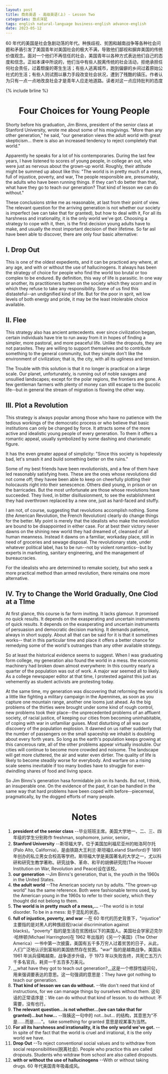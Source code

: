 ```yaml
---
layout: post
title: 商务英语 - 高级英语(上) - Lesson Two
categories: 放点洋屁
tags: english natural-language business-english advance-english
date: 2023-05-12
---
```


60 年代的美国是社会急剧动荡的年代。种族歧视、贫困和越南战争等各种社会问题和矛盾引发了美国青年对美国社会的极大不满，导致他们鄙视和摒弃美国的传统价值观念。面对一个他们不再信任的社会，美国青年以各种方式表达他们自己的态度和信念。正如本课中所说的，他们当中有些人脱离传统的社会活动，拒绝承担任何社会责任，过着颓废的寄生生活；有些人逃离城市，跑到偏僻的乡间过着原始公社式的生活；有些人则试图以暴力手段改变社会状况，遭到了残酷的镇压。作者认为只有一点一点地改良社会才是青年人应走地道路。读者对这一点应持批判的态度

{% include brline %}

# <center> Four Choices for Young People

Shorty before his graduation, Jim Binns, president of the senior class at Stanford University, wrote me about some of his misgivings. "More than any other generation," he said, "our generation views the adult world with great skepticism... there is also an increased tendency to reject completely that world."

Apparently he speaks for a lot of his contemporaries. During the last few years, I have listened to scores of young people, in college an out, who were just as nervous about the grown-up world. Roughly, their attitude might be summed up about like this: "The world is in pretty much of a mess, full of injustice, poverty, and war, The people responsible are, presumably, the adults who have been running things. If they can't do better than that, what have they go to teach our generation? That kind of lesson we can do without."

These conclusions strike me as reasonable, at last from their point of view. The relevant question for the arriving generation is not whether our society is imperfect (we can take that for granted), but how to deal with it, For all its harshness and irrationality, it is the only world we've got. Choosing a strategy to cope with it, then, is the first decision young adults
have to make, and usually the most important decision of their lifetime. So far asI have been able to discover, there are only four basic alternative:

## I. Drop Out

This is one of the oldest expedients, and it can be practiced any where, at any age, and with or without the use of hallucinogens. It always has been the strategy of choice for people who find the world too brutal or too complex to be endured. By definition, this way of life is parasitic. In one way or another, its practitioners batten on the society which they scorn and in which they refuse to take any responsibility. Some of us find this distasteful--an undignified kind of life. But for the poor in sprit, wit low levels of both energy and pride, it may be the least intolerable choice available.

## II. Flee

This strategy also has ancient antecedents. ever since civilization began, certain individuals have trie to run away from it in hopes of finding a simpler, more pastoral, and more peaceful life. Unlike the dropouts, they are not parasites. They are willing to support themselves and to contribute something to the general community, but they simple don't like the environment of civilization; that is, the city, with all its ugliness and tension.

The Trouble with this solution is that it no longer is practical on a large scale. Our planet, unfortunately, is running out of noble savages and unsullied landscapes; except for the polar regions, the frontiers are gone. A few gentleman farmers with plenty of money can still escape to the bucolic life--but in general the stream of migration is flowing the other way.

## III. Plot a Revolution

This strategy is always popular among those who have no patience with the tedious workings of the democratic process or who believe that basic institutions can only be changed by force. It attracts some of the more active and idealistic young people of every generation. To them it offers a romantic appeal, usually symbolized by some dashing and charismatic figure.

It has the even greater appeal of simplicity: "Since this society is hopelessly bad, let's smash it and build something better on the ruins."

Some of my best friends have been revolutionists, and a few of them have led reasonably satisfying hves. These are the ones whose revolutions did not come off; they havee been able to keep on cheerfully plotting their holocausts right into their senescence. Others died young, in prison or on the barricades. But the most unfortunate are those whose revolutions have succeeded. They lived, in bitter disillusionment, to see the establishment they had overthrown replaced by a new one, just as hard-faced and stuffy.

I am not, of course, suggesting that revolutions accomplish nothing. Some (the American Revolution, the French Revolution) clearly do change things for the better. My point is merely  that the idealists who make the revolution are bound to be disappointed in either case. For at best their victory never dawns on the shining new world they had dreamed of, cleansed of all human meanness. Instead it dawns on a familiar, workaday place, still in need of groceries and sewage disposal. The revolutionary state, under whatever political label, has to be run--not by violent romantics--but by experts in marketing, sanitary engineering, and the management of bureaucracies. 

For the idealists who are determined to remake society, but who seek a more practical method than armed revolution, there remains one more alternative.

## IV. Try to Change the World Gradually, One Clod at a TIme

At first glance, this course is far form inviting. It lacks glamour. It promised no quick results. It depends on the exasperating and uncertain instruments of quick results. It depends on the exasperating and uncertain instruments of persuasion and democratic decision marking. It demands patience, always in short supply. About all that can be said for it is that it sometimes works-- that in this particular time and place it offers a better chance for remedying some of the world's outranges than any other available strategy.

 So at least the historical evidence seems to suggest. When I was graduating form college, my generation also found the world in a mess. the economic machinery had broken down almost everywhere: In this country nearly a quarter of the population was out of work. A major war seemed all to likely. As a college newspaper editor at that time, I protested against this just as vehemently as student activists are protesting today.

 At the same time, my generation was discovering that reforming the world is a little like fighting a military campaign in the Apennines, as soon as you capture one mountain range, another one looms just ahead. As the big problems of the thirties were brought under some kind of rough control, new problems took their place--the unprecedented problems of an affluent society, of racial justice, of keeping our cities from becoming uninhabitable, of coping with war in unfamiliar guises. Most disturbing of all was our discovery of the population explosion. It dawned on us rather suddenly that the number of passengers on the small spaceship we inhabit is doubling about every forth years. So long as the earth's population keeps growing at this cancerous rate, all of the other problems appear virtually insoluble. Our  cities will continue to become more crowded and noisome. The landscape will get more cluttered, the air and water even dirtier. The quality of life is likely to become steadily worse for everybody. And warfare on a rising scale seems inevitable if too many bodies have to struggle for ever-dwindling shares of food and living space.

 So Jim Binns's generation hasa formidable job on its hands. But not, I think, an insuperable one. On the evidence of the past, it can be handled in the same way that hard problems have been coped with before--piecemeal, pragmatically, by the dogged efforts of many people.

 # <center> Notes

 1. __president of the senior class__ --毕业班班主席。美国大学地一、二、三、四年级的学生分别称作 freshman, sophomore, junior, senior。
 2. __Stanford University__ --斯坦福大学，位于美国加利福尼亚州的帕洛阿尔托(Palo Alto, California)，是由铁路大王利兰·斯坦福(Leland Stanford)于 1891 年创办的私立男女合校高等学府。斯坦福大学是美国著名的大学之一，尤以科研和研究生教学著称。研究战争、革命、和平的胡佛研究院(The Hoover Institution on War, Revolution and Peace)设在该校。
 3. __our generation__ --Jim Binns's generation, that is, the youth in the 1960s in the United States.
 4. __the adult world__ --The American society run by adults. "The grown-up world" has the same reference. Both were fashionable terms used, by the American young in the 1960s to refer to their society, which they thought did not belong to them.
 5. __The world is in pretty much of a mess,...__ --The world is in total disorder. To be in a mess: 处于混乱的状态。
 6. __full of injustice, poverty, and war__ --在 60 年代的历史背景下，"injustice" 主要指的是对黑人的种族歧视(racial discrimination against blacks)。"poverty" 指的是生活在贫困线以下的美国人。美国社会学家迈克尔·哈林顿(Michael Harrington)在 1962 年出版的《另一个美国》（The Other America）一书中第一次披露，美国有五千多万穷人过着贫苦的日子，从此，人们广泛地认识到富裕的美国依然存在贫困。"war" 指的是越南战争。美国从 1961 年派兵侵略越南，战争逐步升级，于 1973 年以失败告终，共死亡五万六千多名官兵，耗资一千五百多万美元。
 7. __what have they got to teach out generation?__这是一个修辞性疑问句，用来强调要表达的意思。这一句强调的意思是：They have got nothing to teach our generation.
 8. __That kind of lesson we can do without.__ --We don't need that kind of instructions, for we can manage things by ourselves without them. 这句话的正常语序是：We can do without that kind of lesson. to do without: 不需要，没有也行。
 9. __The relevant question...is not whether...(we can take that for granted)...but how...__ --珠姨这一句中的 not...but... 的结构，其意思为“不是……而是……”。 take something for granted 意思是视某事为当然。
 10. __For all its harshness and irrationality, it is the only world we've got.__ --In spite of the fact that the world is cruel and irrational, it is the only world we have.
 11. __Drop Out__ --To reject conventional social values and to withdraw from social responsibilities(脱离社会). People who practice this are called dropouts. Students who witdraw from school are also called dropouts.
 12. __with or without the use of hallucinogens__ --With or without taking drugs. 60 年代美国青年吸毒成风。 